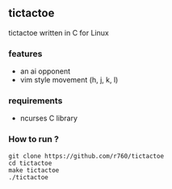 ## tictactoe
tictactoe written in C for Linux

### features
- an ai opponent 
- vim style movement (h, j, k, l)

### requirements
- ncurses C library

### How to run ?
```
git clone https://github.com/r760/tictactoe
cd tictactoe
make tictactoe
./tictactoe
```